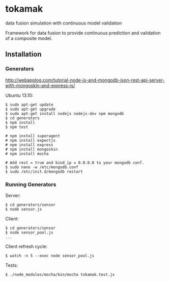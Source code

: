 tokamak
=======

data fusion simulation with continuous model validation

Framework for data fusion to provide continuous prediction 
and validation of a composite model.

## Installation ##

### Generators ###

http://webapplog.com/tutorial-node-js-and-mongodb-json-rest-api-server-with-mongoskin-and-express-js/

Ubuntu 13.10:

    $ sudo apt-get update
    $ sudo apt-get upgrade
    $ sudo apt-get install nodejs nodejs-dev npm mongodb
    $ cd generators
    $ npm install
    $ npm test

    # npm install superagent
    # npm install expectjs
    # npm install express
    # npm install mongoskin
    # npm install mocha

    # Add rest = true and bind_ip = 0.0.0.0 to your mongodb conf.
    $ sudo nano -w /etc/mongodb.conf
    $ sudo /etc/init.d/mongodb restart

### Running Generators ###

Server:

	$ cd generators/sensor
    $ node sensor.js

Client: 

	$ cd generators/sensor
    $ node sensor_pool.js
    ...

Client refresh cycle:

    $ watch -n 5 --exec node sensor_pool.js

Tests:

    $ ./node_modules/mocha/bin/mocha tokamak.test.js 

